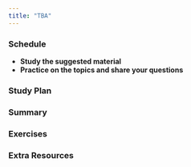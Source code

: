 ```yaml
---
title: "TBA"
---
```


### Schedule

  - **Study the suggested material**
  - **Practice on the topics and share your questions**

### Study Plan

### Summary

### Exercises

### Extra Resources